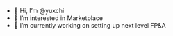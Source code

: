 - 👋 Hi, I’m @yuxchi
- 👀 I’m interested in Marketplace
- 🌱 I’m currently working on setting up next level FP&A

<!---
yuxchi/yuxchi is a ✨ special ✨ repository because its `README.md` (this file) appears on your GitHub profile.
You can click the Preview link to take a look at your changes.
--->
